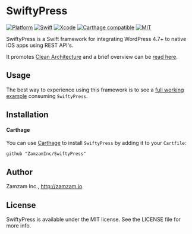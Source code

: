 # SwiftyPress

[![Platform](https://img.shields.io/cocoapods/p/ZamzamKit.svg?style=flat)](https://github.com/ZamzamInc/SwiftyPress)
[![Swift](https://img.shields.io/badge/Swift-4.2-orange.svg)](https://swift.org)
[![Xcode](https://img.shields.io/badge/Xcode-10.0-blue.svg)](https://developer.apple.com/xcode)
[![Carthage compatible](https://img.shields.io/badge/Carthage-Compatible-brightgreen.svg?style=flat)](https://github.com/Carthage/Carthage)
[![MIT](https://img.shields.io/badge/License-MIT-red.svg)](https://opensource.org/licenses/MIT)

SwiftyPress is a Swift framework for integrating WordPress 4.7+ to native iOS apps using REST API's. 

It promotes [Clean Architecture](http://basememara.com/swift-clean-architecture/) and a brief overview can be [read here](http://basememara.com/full-stack-ios-and-wordpress-in-swift/).

## Usage

The best way to experience using this framework is to see a [full working example](https://github.com/basememara/BasemEmaraBlogIOS) consuming `SwiftyPress`.

## Installation

#### Carthage
You can use [Carthage](https://github.com/Carthage/Carthage) to install `SwiftyPress` by adding it to your `Cartfile`:
```
github "ZamzamInc/SwiftyPress"
```

## Author

Zamzam Inc., http://zamzam.io

## License

SwiftyPress is available under the MIT license. See the LICENSE file for more info.
